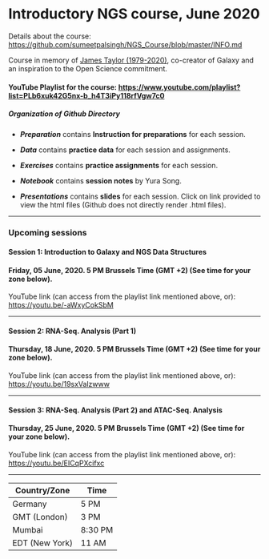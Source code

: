 # Introductory NGS course, June 2020

Details about the course: https://github.com/sumeetpalsingh/NGS_Course/blob/master/INFO.md

Course in memory of [James Taylor (1979-2020)](https://genomebiology.biomedcentral.com/articles/10.1186/s13059-020-02016-0), co-creator of Galaxy and an inspiration to the Open Science commitment. 

#### YouTube Playlist for the course: https://www.youtube.com/playlist?list=PLb6xuk42G5nx-b_h4T3iPy118rfVgw7c0

##### Organization of Github Directory

- ***Preparation*** contains **Instruction for preparations** for each session. 

- ***Data*** contains **practice data** for each session and assignments.

- ***Exercises*** contains **practice assignments** for each session.

- ***Notebook*** contains **session notes** by Yura Song.

- ***Presentations*** contains **slides** for each session. Click on link provided to view the html files (Github does not directly render .html files).

***
### Upcoming sessions

#### Session 1: Introduction to Galaxy and NGS Data Structures
#### Friday, 05 June, 2020. 5 PM Brussels Time (GMT +2) (**See time for your zone below**).
YouTube link (can access from the playlist link mentioned above, or): https://youtu.be/-aWxyCokSbM
***
#### Session 2: RNA-Seq. Analysis (Part 1)
#### Thursday, 18 June, 2020. 5 PM Brussels Time (GMT +2) (**See time for your zone below**).
YouTube link (can access from the playlist link mentioned above, or): https://youtu.be/19sxValzwww
***
#### Session 3: RNA-Seq. Analysis (Part 2) and ATAC-Seq. Analysis
#### Thursday, 25 June, 2020. 5 PM Brussels Time (GMT +2) (**See time for your zone below**).
YouTube link (can access from the playlist link mentioned above, or): https://youtu.be/EICqPXcifxc
***
Country/Zone | Time
--------|------
Germany | 5 PM
GMT (London) | 3 PM
Mumbai | 8:30 PM
EDT (New York) | 11 AM
